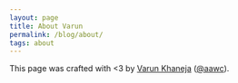 ```yaml
---
layout: page
title: About Varun
permalink: /blog/about/
tags: about
---
```


This page was crafted with <3 by [Varun Khaneja](https://varun.khaneja.org)
([@aawc](https://twitter.com/aawc)).
